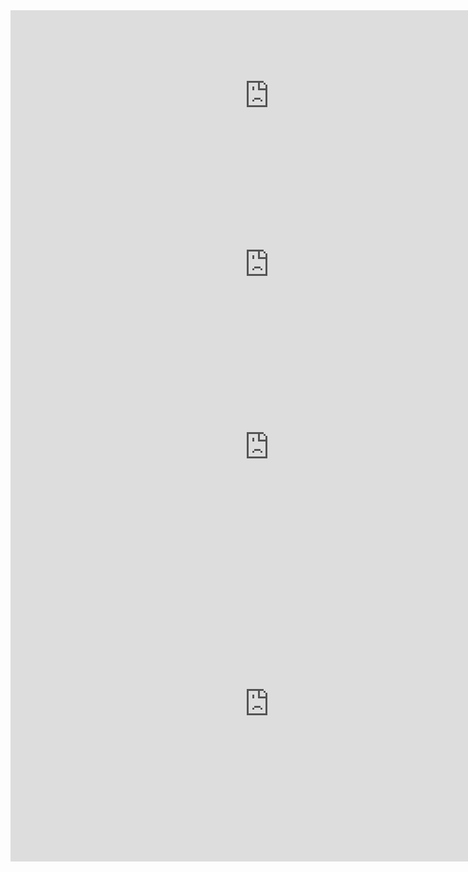 <iframe src="https://www.flallemand.fr/wp/wp-admin/admin-ajax.php?action=h5p_embed&id=14" width="828" height="273" frameborder="0" allowfullscreen="allowfullscreen" title="spécification 1"></iframe><script src="https://www.flallemand.fr/wp/wp-content/plugins/h5p/h5p-php-library/js/h5p-resizer.js" charset="UTF-8"></script>

<iframe src="https://www.flallemand.fr/wp/wp-admin/admin-ajax.php?action=h5p_embed&id=15" width="828" height="267" frameborder="0" allowfullscreen="allowfullscreen" title="Spécification 2"></iframe><script src="https://www.flallemand.fr/wp/wp-content/plugins/h5p/h5p-php-library/js/h5p-resizer.js" charset="UTF-8"></script>

<iframe src="https://www.flallemand.fr/wp/wp-admin/admin-ajax.php?action=h5p_embed&id=16" width="828" height="318" frameborder="0" allowfullscreen="allowfullscreen" title="Spécification 3"></iframe><script src="https://www.flallemand.fr/wp/wp-content/plugins/h5p/h5p-php-library/js/h5p-resizer.js" charset="UTF-8"></script>

<iframe src="https://www.flallemand.fr/wp/wp-admin/admin-ajax.php?action=h5p_embed&id=17" width="828" height="504" frameborder="0" allowfullscreen="allowfullscreen" title="Spécification 4"></iframe><script src="https://www.flallemand.fr/wp/wp-content/plugins/h5p/h5p-php-library/js/h5p-resizer.js" charset="UTF-8"></script>